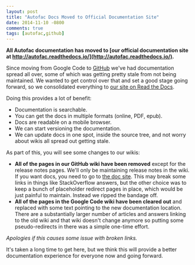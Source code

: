 ```yaml
---
layout: post
title: "Autofac Docs Moved to Official Documentation Site"
date: 2014-11-10 -0800
comments: true
tags: [autofac,github]
---
```

**All Autofac documentation has moved to [our official documentation site at http://autofac.readthedocs.io/](http://autofac.readthedocs.io/).**

Since moving from Google Code to [GitHub](https://github.com/autofac/Autofac) we've had documentation spread all over, some of which was getting pretty stale from not being maintained. We wanted to get control over that and set a good stage going forward, so we consolidated everything to [our site on Read the Docs](http://autofac.readthedocs.io/).

Doing this provides a lot of benefit:

- Documentation is searchable.
- You can get the docs in multiple formats (online, PDF, epub).
- Docs are readable on a mobile browser.
- We can start versioning the documentation.
- We can update docs in one spot, inside the source tree, and not worry about wikis all spread out getting stale.

As part of this, you will see some changes to our wikis:

- **All of the pages in our GitHub wiki have been removed** except for the release notes pages. We'll only be maintaining release notes in the wiki. If you want docs, you need to go to [the doc site](http://autofac.readthedocs.io/). This may break some links in things like StackOverflow answers, but the other choice was to keep a bunch of placeholder redirect pages in place, which would be just painful to maintain. Instead we ripped the bandage off.
- **All of the pages in the Google Code wiki have been cleared out** and replaced with some text pointing to the new documentation location. There are a substantially larger number of articles and answers linking to the old wiki and that wiki doesn't change anymore so putting some pseudo-redirects in there was a simple one-time effort.

_Apologies if this causes some issue with broken links._

It's taken a long time to get here, but we think this will provide a better documentation experience for everyone now and going forward.